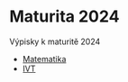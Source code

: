 # Maturita 2024

Výpisky k maturitě 2024

- [Matematika](./Matematika/README.md)
- [IVT](./IVT/README.md)
